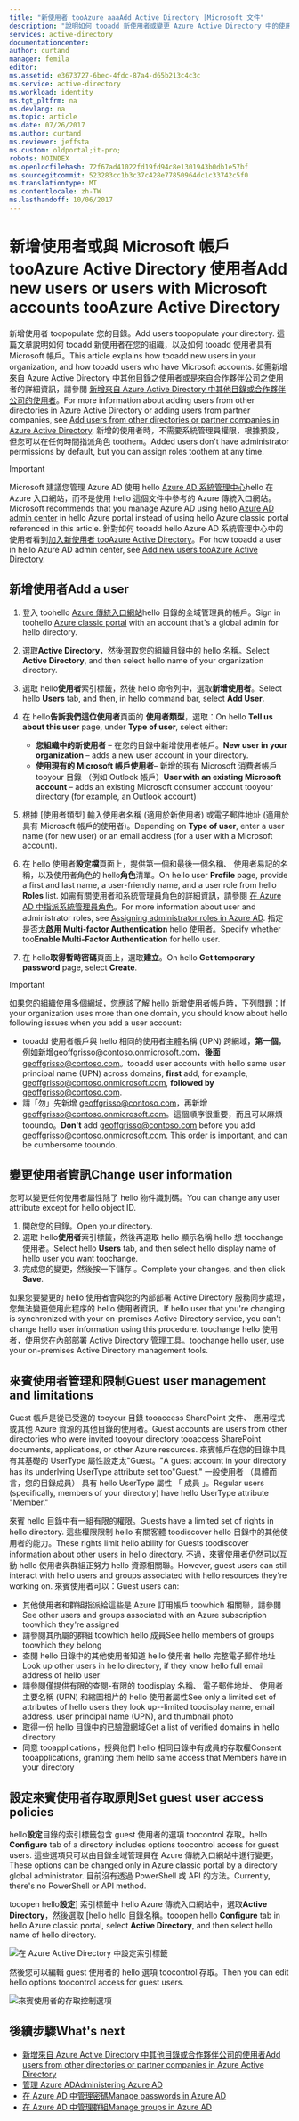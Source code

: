 ```yaml
---
title: "新使用者 tooAzure aaaAdd Active Directory |Microsoft 文件"
description: "說明如何 tooadd 新使用者或變更 Azure Active Directory 中的使用者資訊。"
services: active-directory
documentationcenter: 
author: curtand
manager: femila
editor: 
ms.assetid: e3673727-6bec-4fdc-87a4-d65b213c4c3c
ms.service: active-directory
ms.workload: identity
ms.tgt_pltfrm: na
ms.devlang: na
ms.topic: article
ms.date: 07/26/2017
ms.author: curtand
ms.reviewer: jeffsta
ms.custom: oldportal;it-pro;
robots: NOINDEX
ms.openlocfilehash: 72f67ad41022fd19fd94c8e1301943b0db1e57bf
ms.sourcegitcommit: 523283cc1b3c37c428e77850964dc1c33742c5f0
ms.translationtype: MT
ms.contentlocale: zh-TW
ms.lasthandoff: 10/06/2017
---
```

# <a name="add-new-users-or-users-with-microsoft-accounts-tooazure-active-directory"></a><span data-ttu-id="2b79b-103">新增使用者或與 Microsoft 帳戶 tooAzure Active Directory 使用者</span><span class="sxs-lookup"><span data-stu-id="2b79b-103">Add new users or users with Microsoft accounts tooAzure Active Directory</span></span>
<span data-ttu-id="2b79b-104">新增使用者 toopopulate 您的目錄。</span><span class="sxs-lookup"><span data-stu-id="2b79b-104">Add users toopopulate your directory.</span></span> <span data-ttu-id="2b79b-105">這篇文章說明如何 tooadd 新使用者在您的組織，以及如何 tooadd 使用者具有 Microsoft 帳戶。</span><span class="sxs-lookup"><span data-stu-id="2b79b-105">This article explains how tooadd new users in your organization, and how tooadd users who have Microsoft accounts.</span></span> <span data-ttu-id="2b79b-106">如需新增來自 Azure Active Directory 中其他目錄之使用者或是來自合作夥伴公司之使用者的詳細資訊，請參閱 [新增來自 Azure Active Directory 中其他目錄或合作夥伴公司的使用者](active-directory-create-users-external.md)。</span><span class="sxs-lookup"><span data-stu-id="2b79b-106">For more information about adding users from other directories in Azure Active Directory or adding users from partner companies, see [Add users from other directories or partner companies in Azure Active Directory](active-directory-create-users-external.md).</span></span> <span data-ttu-id="2b79b-107">新增的使用者時，不需要系統管理員權限，根據預設，但您可以在任何時間指派角色 toothem。</span><span class="sxs-lookup"><span data-stu-id="2b79b-107">Added users don't have administrator permissions by default, but you can assign roles toothem at any time.</span></span>

> [!IMPORTANT]
> <span data-ttu-id="2b79b-108">Microsoft 建議您管理 Azure AD 使用 hello [Azure AD 系統管理中心](https://aad.portal.azure.com)hello 在 Azure 入口網站，而不是使用 hello 這個文件中參考的 Azure 傳統入口網站。</span><span class="sxs-lookup"><span data-stu-id="2b79b-108">Microsoft recommends that you manage Azure AD using hello [Azure AD admin center](https://aad.portal.azure.com) in hello Azure portal instead of using hello Azure classic portal referenced in this article.</span></span> <span data-ttu-id="2b79b-109">針對如何 tooadd hello Azure AD 系統管理中心中的使用者看到[加入新使用者 tooAzure Active Directory](active-directory-users-create-azure-portal.md)。</span><span class="sxs-lookup"><span data-stu-id="2b79b-109">For how tooadd a user in hello Azure AD admin center, see [Add new users tooAzure Active Directory](active-directory-users-create-azure-portal.md).</span></span>

## <a name="add-a-user"></a><span data-ttu-id="2b79b-110">新增使用者</span><span class="sxs-lookup"><span data-stu-id="2b79b-110">Add a user</span></span>
1. <span data-ttu-id="2b79b-111">登入 toohello [Azure 傳統入口網站](https://manage.windowsazure.com)hello 目錄的全域管理員的帳戶。</span><span class="sxs-lookup"><span data-stu-id="2b79b-111">Sign in toohello [Azure classic portal](https://manage.windowsazure.com) with an account that's a global admin for hello directory.</span></span>
2. <span data-ttu-id="2b79b-112">選取**Active Directory**，然後選取您的組織目錄中的 hello 名稱。</span><span class="sxs-lookup"><span data-stu-id="2b79b-112">Select **Active Directory**, and then select hello name of your organization directory.</span></span>
3. <span data-ttu-id="2b79b-113">選取 hello**使用者**索引標籤，然後 hello 命令列中，選取**新增使用者**。</span><span class="sxs-lookup"><span data-stu-id="2b79b-113">Select hello **Users** tab, and then, in hello command bar, select **Add User**.</span></span>
4. <span data-ttu-id="2b79b-114">在 hello**告訴我們這位使用者**頁面的 **使用者類型**，選取：</span><span class="sxs-lookup"><span data-stu-id="2b79b-114">On hello **Tell us about this user** page, under **Type of user**, select either:</span></span>

   * <span data-ttu-id="2b79b-115">**您組織中的新使用者** – 在您的目錄中新增使用者帳戶。</span><span class="sxs-lookup"><span data-stu-id="2b79b-115">**New user in your organization** – adds a new user account in your directory.</span></span>
   * <span data-ttu-id="2b79b-116">**使用現有的 Microsoft 帳戶使用者**– 新增的現有 Microsoft 消費者帳戶 tooyour 目錄 （例如 Outlook 帳戶）</span><span class="sxs-lookup"><span data-stu-id="2b79b-116">**User with an existing Microsoft account** – adds an existing Microsoft consumer account tooyour directory (for example, an Outlook account)</span></span>
5. <span data-ttu-id="2b79b-117">根據 [使用者類型] 輸入使用者名稱 (適用於新使用者) 或電子郵件地址 (適用於具有 Microsoft 帳戶的使用者)。</span><span class="sxs-lookup"><span data-stu-id="2b79b-117">Depending on **Type of user**, enter a user name (for new user) or an email address (for a user with a Microsoft account).</span></span>
6. <span data-ttu-id="2b79b-118">在 hello 使用者**設定檔**頁面上，提供第一個和最後一個名稱、 使用者易記的名稱，以及使用者角色的 hello**角色**清單。</span><span class="sxs-lookup"><span data-stu-id="2b79b-118">On hello user **Profile** page, provide a first and last name, a user-friendly name, and a user role from hello **Roles** list.</span></span> <span data-ttu-id="2b79b-119">如需有關使用者和系統管理員角色的詳細資訊，請參閱 [在 Azure AD 中指派系統管理員角色](active-directory-assign-admin-roles.md)。</span><span class="sxs-lookup"><span data-stu-id="2b79b-119">For more information about user and administrator roles, see [Assigning administrator roles in Azure AD](active-directory-assign-admin-roles.md).</span></span> <span data-ttu-id="2b79b-120">指定是否太**啟用 Multi-factor Authentication** hello 使用者。</span><span class="sxs-lookup"><span data-stu-id="2b79b-120">Specify whether too**Enable Multi-Factor Authentication** for hello user.</span></span>
7. <span data-ttu-id="2b79b-121">在 hello**取得暫時密碼**頁面上，選取**建立**。</span><span class="sxs-lookup"><span data-stu-id="2b79b-121">On hello **Get temporary password** page, select **Create**.</span></span>

> [!IMPORTANT]
> <span data-ttu-id="2b79b-122">如果您的組織使用多個網域，您應該了解 hello 新增使用者帳戶時，下列問題：</span><span class="sxs-lookup"><span data-stu-id="2b79b-122">If your organization uses more than one domain, you should know about hello following issues when you add a user account:</span></span>
>
> * <span data-ttu-id="2b79b-123">tooadd 使用者帳戶與 hello 相同的使用者主體名稱 (UPN) 跨網域，**第一個**，例如新增geoffgrisso@contoso.onmicrosoft.com，**後面** geoffgrisso@contoso.com。</span><span class="sxs-lookup"><span data-stu-id="2b79b-123">tooadd user accounts with hello same user principal name (UPN) across domains, **first** add, for example, geoffgrisso@contoso.onmicrosoft.com, **followed by** geoffgrisso@contoso.com.</span></span>
> * <span data-ttu-id="2b79b-124">請「勿」先新增 geoffgrisso@contoso.com，再新增 geoffgrisso@contoso.onmicrosoft.com。這個順序很重要，而且可以麻煩 tooundo。</span><span class="sxs-lookup"><span data-stu-id="2b79b-124">**Don't** add geoffgrisso@contoso.com before you add geoffgrisso@contoso.onmicrosoft.com. This order is important, and can be cumbersome tooundo.</span></span>
>
>

## <a name="change-user-information"></a><span data-ttu-id="2b79b-125">變更使用者資訊</span><span class="sxs-lookup"><span data-stu-id="2b79b-125">Change user information</span></span>
<span data-ttu-id="2b79b-126">您可以變更任何使用者屬性除了 hello 物件識別碼。</span><span class="sxs-lookup"><span data-stu-id="2b79b-126">You can change any user attribute except for hello object ID.</span></span>

1. <span data-ttu-id="2b79b-127">開啟您的目錄。</span><span class="sxs-lookup"><span data-stu-id="2b79b-127">Open your directory.</span></span>
2. <span data-ttu-id="2b79b-128">選取 hello**使用者**索引標籤，然後再選取 hello 顯示名稱 hello 想 toochange 使用者。</span><span class="sxs-lookup"><span data-stu-id="2b79b-128">Select hello **Users** tab, and then select hello display name of hello user you want toochange.</span></span>
3. <span data-ttu-id="2b79b-129">完成您的變更，然後按一下儲存 。</span><span class="sxs-lookup"><span data-stu-id="2b79b-129">Complete your changes, and then click **Save**.</span></span>

<span data-ttu-id="2b79b-130">如果您要變更的 hello 使用者會與您的內部部署 Active Directory 服務同步處理，您無法變更使用此程序的 hello 使用者資訊。</span><span class="sxs-lookup"><span data-stu-id="2b79b-130">If hello user that you're changing is synchronized with your on-premises Active Directory service, you can't change hello user information using this procedure.</span></span> <span data-ttu-id="2b79b-131">toochange hello 使用者，使用您在內部部署 Active Directory 管理工具。</span><span class="sxs-lookup"><span data-stu-id="2b79b-131">toochange hello user, use your on-premises Active Directory management tools.</span></span>

## <a name="guest-user-management-and-limitations"></a><span data-ttu-id="2b79b-132">來賓使用者管理和限制</span><span class="sxs-lookup"><span data-stu-id="2b79b-132">Guest user management and limitations</span></span>
<span data-ttu-id="2b79b-133">Guest 帳戶是從已受邀的 tooyour 目錄 tooaccess SharePoint 文件、 應用程式或其他 Azure 資源的其他目錄的使用者。</span><span class="sxs-lookup"><span data-stu-id="2b79b-133">Guest accounts are users from other directories who were invited tooyour directory tooaccess SharePoint documents, applications, or other Azure resources.</span></span> <span data-ttu-id="2b79b-134">來賓帳戶在您的目錄中具有其基礎的 UserType 屬性設定太"Guest。"</span><span class="sxs-lookup"><span data-stu-id="2b79b-134">A guest account in your directory has its underlying UserType attribute set too"Guest."</span></span> <span data-ttu-id="2b79b-135">一般使用者 （具體而言，您的目錄成員） 具有 hello UserType 屬性 「 成員 」。</span><span class="sxs-lookup"><span data-stu-id="2b79b-135">Regular users (specifically, members of your directory) have hello UserType attribute "Member."</span></span>

<span data-ttu-id="2b79b-136">來賓 hello 目錄中有一組有限的權限。</span><span class="sxs-lookup"><span data-stu-id="2b79b-136">Guests have a limited set of rights in hello directory.</span></span> <span data-ttu-id="2b79b-137">這些權限限制 hello 有關客體 toodiscover hello 目錄中的其他使用者的能力。</span><span class="sxs-lookup"><span data-stu-id="2b79b-137">These rights limit hello ability for Guests toodiscover information about other users in hello directory.</span></span> <span data-ttu-id="2b79b-138">不過，來賓使用者仍然可以互動 hello 使用者與群組正努力 hello 資源相關聯。</span><span class="sxs-lookup"><span data-stu-id="2b79b-138">However, guest users can still interact with hello users and groups associated with hello resources they're working on.</span></span> <span data-ttu-id="2b79b-139">來賓使用者可以：</span><span class="sxs-lookup"><span data-stu-id="2b79b-139">Guest users can:</span></span>

* <span data-ttu-id="2b79b-140">其他使用者和群組指派給這些是 Azure 訂用帳戶 toowhich 相關聯，請參閱</span><span class="sxs-lookup"><span data-stu-id="2b79b-140">See other users and groups associated with an Azure subscription toowhich they're assigned</span></span>
* <span data-ttu-id="2b79b-141">請參閱其所屬的群組 toowhich hello 成員</span><span class="sxs-lookup"><span data-stu-id="2b79b-141">See hello members of groups toowhich they belong</span></span>
* <span data-ttu-id="2b79b-142">查閱 hello 目錄中的其他使用者知道 hello 使用者 hello 完整電子郵件地址</span><span class="sxs-lookup"><span data-stu-id="2b79b-142">Look up other users in hello directory, if they know hello full email address of hello user</span></span>
* <span data-ttu-id="2b79b-143">請參閱僅提供有限的查閱-有限的 toodisplay 名稱、 電子郵件地址、 使用者主要名稱 (UPN) 和縮圖相片的 hello 使用者屬性</span><span class="sxs-lookup"><span data-stu-id="2b79b-143">See only a limited set of attributes of hello users they look up--limited toodisplay name, email address, user principal name (UPN), and thumbnail photo</span></span>
* <span data-ttu-id="2b79b-144">取得一份 hello 目錄中的已驗證網域</span><span class="sxs-lookup"><span data-stu-id="2b79b-144">Get a list of verified domains in hello directory</span></span>
* <span data-ttu-id="2b79b-145">同意 tooapplications，授與他們 hello 相同目錄中有成員的存取權</span><span class="sxs-lookup"><span data-stu-id="2b79b-145">Consent tooapplications, granting them hello same access that Members have in your directory</span></span>

## <a name="set-guest-user-access-policies"></a><span data-ttu-id="2b79b-146">設定來賓使用者存取原則</span><span class="sxs-lookup"><span data-stu-id="2b79b-146">Set guest user access policies</span></span>
<span data-ttu-id="2b79b-147">hello**設定**目錄的索引標籤包含 guest 使用者的選項 toocontrol 存取。</span><span class="sxs-lookup"><span data-stu-id="2b79b-147">hello **Configure** tab of a directory includes options toocontrol access for guest users.</span></span> <span data-ttu-id="2b79b-148">這些選項只可以由目錄全域管理員在 Azure 傳統入口網站中進行變更。</span><span class="sxs-lookup"><span data-stu-id="2b79b-148">These options can be changed only in Azure classic portal by a directory global administrator.</span></span> <span data-ttu-id="2b79b-149">目前沒有透過 PowerShell 或 API 的方法。</span><span class="sxs-lookup"><span data-stu-id="2b79b-149">Currently, there's no PowerShell or API method.</span></span>

<span data-ttu-id="2b79b-150">tooopen hello**設定**] 索引標籤中 hello Azure 傳統入口網站中，選取**Active Directory**，然後選取 [hello hello 目錄名稱。</span><span class="sxs-lookup"><span data-stu-id="2b79b-150">tooopen hello **Configure** tab in hello Azure classic portal, select **Active Directory**, and then select hello name of hello directory.</span></span>

![在 Azure Active Directory 中設定索引標籤][1]

<span data-ttu-id="2b79b-152">然後您可以編輯 guest 使用者的 hello 選項 toocontrol 存取。</span><span class="sxs-lookup"><span data-stu-id="2b79b-152">Then you can edit hello options toocontrol access for guest users.</span></span>

![來賓使用者的存取控制選項][2]

## <a name="whats-next"></a><span data-ttu-id="2b79b-154">後續步驟</span><span class="sxs-lookup"><span data-stu-id="2b79b-154">What's next</span></span>
* [<span data-ttu-id="2b79b-155">新增來自 Azure Active Directory 中其他目錄或合作夥伴公司的使用者</span><span class="sxs-lookup"><span data-stu-id="2b79b-155">Add users from other directories or partner companies in Azure Active Directory</span></span>](active-directory-create-users-external.md)
* [<span data-ttu-id="2b79b-156">管理 Azure AD</span><span class="sxs-lookup"><span data-stu-id="2b79b-156">Administering Azure AD</span></span>](active-directory-administer.md)
* [<span data-ttu-id="2b79b-157">在 Azure AD 中管理密碼</span><span class="sxs-lookup"><span data-stu-id="2b79b-157">Manage passwords in Azure AD</span></span>](active-directory-manage-passwords.md)
* [<span data-ttu-id="2b79b-158">在 Azure AD 中管理群組</span><span class="sxs-lookup"><span data-stu-id="2b79b-158">Manage groups in Azure AD</span></span>](active-directory-manage-groups.md)

<!--Image references-->
[1]: ./media/active-directory-create-users/RBACDirConfigTab.png
[2]: ./media/active-directory-create-users/RBACGuestAccessControls.png
